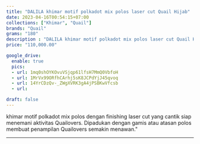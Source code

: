```yaml
---
title: "DALILA khimar motif polkadot mix polos laser cut Quail Hijab"
date: 2023-04-16T00:54:15+07:00
collections: ["Khimar", "Quail"]
brands: "Quail"
grams: "180"
description : "DALILA khimar motif polkadot mix polos laser cut Quail Hijab"
price: "110,000.00"

google_drive:
  enable: true
  pics:
  - url: 1mq0shOYKOvuVSjqp61lfsH7MmQ0VbfoH
  - url: 1MrVx99ORfhCArhj5sK8JCPdYjJ45qvoq
  - url: 14YrCDzQv-_ZWgXVRK3gA4jPSBKwVfcsb
  - url: 

draft: false
---
```


khimar motif polkadot mix polos dengan finishing laser cut yang cantik siap menemani aktivitas Quailovers. Dipadukan dengan gamis atau atasan polos membuat penampilan Quailovers semakin menawan."

---------    
 
